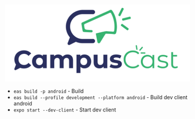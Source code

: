 [![CampusCast Logo](assets/logo_wide_transparent.png)](http://campuscast.elabins.com/)


- `eas build -p android` - Build
- `eas build --profile development --platform android` - Build dev client android
- `expo start --dev-client` - Start dev client